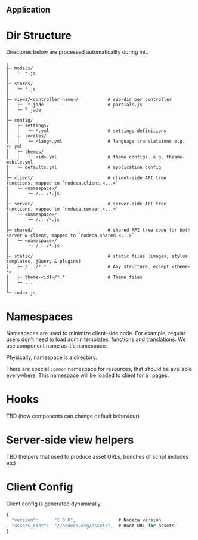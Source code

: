 Application
-----------


Dir Structure
=============

Directores below are processed automaticallty during init.

```
.
├─ models/
│   └─ *.js
│
├─ stores/
│   └─ *.js
│
├─ views/<controller_name>/           # sub-dir per controller
│   ├─ _*.jade                        # partials.js
│   └─ *.jade
│
├─ config/
│   ├─ settings/
│   │   └─ *.yml                      # settings definitions
│   ├─ locales/
│   │   └─ <lang>.yml                 # language translataions e.g. ru.yml
│   ├─ themes/
│   │   └─ <id>.yml                   # theme configs, e.g. theame-mobile.yml
│   └─ defaults.yml                   # application config
│
├─ client/                            # client-side API tree functions, mapped to `nodeca.client.<...>`
│   └─ <namespace>/
│       └─ /.../*.js
│
├─ server/                            # server-side API tree functions, mapped to `nodeca.server.<...>`
│   └─ <namespace>/
│       └─ /.../*.js
│
├─ shared/                            # shared API tree code for both server & client, mapped to `nodeca.shared.<...>`
│   └─ <namespace>/
│       └─ /.../*.js
│
├─ static/                            # static files (images, stylus templates, jQuery & plugins)
│   ├─ /.../*.*                       # Any structure, except <theme-*>
│   ├─ theme-<id1>/*.*                # Theme files
│   └─ ...
│
└─ index.js
```


Namespaces
==========

Namespaces are used to minimize client-side code. For example, regular users don't need
to load admin templates, functions and translations. We use component name as it's namespace.

Physically, namespace is a directory.

There are special `common` namespace for resources, that should be available everywhere.
This namespace will be loaded to client for all pages.


Hooks
=====

TBD (how components can change default behaviour)


Server-side view helpers
========================

TBD (helpers that used to produce asset URLs, bunches of script includes etc)

Client Config
=============

Client config is generated dynamically.

``` javascript
{
  "version":      "1.0.0",                # Nodeca version
  "assets_root":  "//nodeca.org/assets",  # Root URL for assets
}
```
